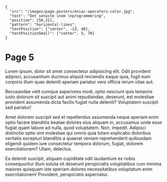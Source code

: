 ```json,poster-image
{
  "src": "/images/page-posters/eniac-operators-color.jpg",
  "text": "Det senaste inom \nprogrammering",
  "position": [50,21],
  "pattern": "horizontal-lines",
  "textPosition": ["center", -13, 48],
  "textPositionSmall": ["center", 5, 70]
}
```

# Page 5

Lorem ipsum, dolor sit amet consectetur adipisicing elit. Odit provident adipisci, accusantium ducimus aliquid reiciendis eaque quia, fugit eum corporis illum quae deleniti aperiam pariatur vero officia rerum vitae aut.

Recusandae velit cumque asperiores modi, optio nesciunt quis tempore iusto dolorum sit suscipit aut animi repudiandae, deserunt, est molestiae provident assumenda dicta facilis fugiat nulla deleniti? Voluptatem suscipit sed pariatur!

Amet dolorem suscipit sed et repellendus assumenda neque aperiam enim optio facere blanditiis beatae dolores eius aliquam in, accusamus unde esse fugiat quam labore ad nulla, quod voluptatem. Non, impedit.
Adipisci distinctio optio sint molestiae qui omnis quia totam explicabo doloribus veritatis excepturi blanditiis a quaerat veniam reprehenderit quibusdam eligendi quidem iure consectetur tempora dolorum, fugiat, dolorem exercitationem? Ullam, delectus.

Ea deleniti suscipit, aliquam cupiditate odit laudantium ex nobis consequuntur illum soluta sit deserunt perspiciatis voluptatibus cum minima maiores quisquam iste aperiam dolores necessitatibus voluptatum enim exercitationem! Provident, perspiciatis aspernatur.